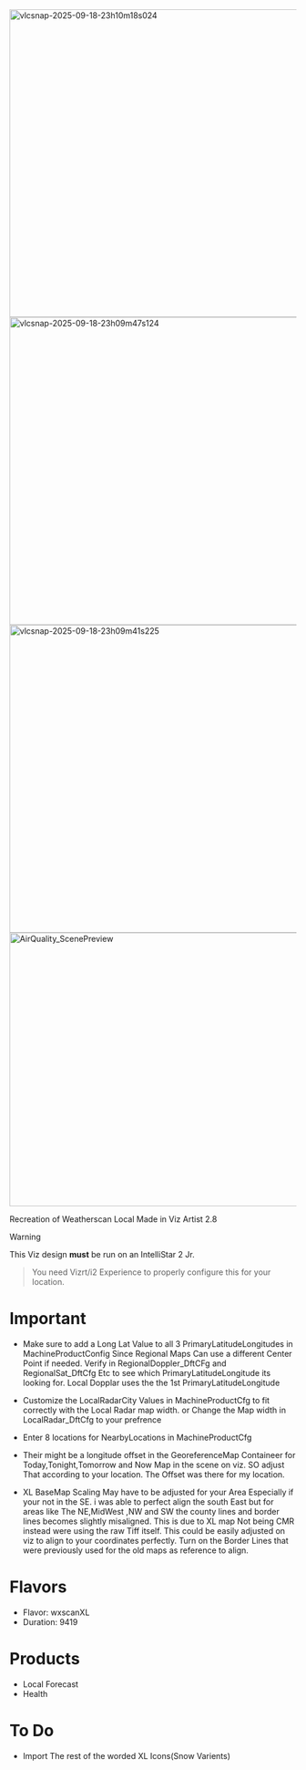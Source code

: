<img width="720" height="540" alt="vlcsnap-2025-09-18-23h10m18s024" src="https://github.com/user-attachments/assets/8db3171a-d9f0-4f15-97a1-f6574006a7de" />
<img width="720" height="540" alt="vlcsnap-2025-09-18-23h09m47s124" src="https://github.com/user-attachments/assets/bd91e8d8-630b-4c81-818f-70eb30acf5d6" />
<img width="720" height="540" alt="vlcsnap-2025-09-18-23h09m41s225" src="https://github.com/user-attachments/assets/dc73b773-9e8d-4847-b599-8a11e7c7c994" />
<img width="720" height="480" alt="AirQuality_ScenePreview" src="https://github.com/user-attachments/assets/6add74bc-54a0-49ad-85f9-bbdcf0a856d5" />


Recreation of Weatherscan Local Made in Viz Artist 2.8


>[!WARNING]
> This Viz design **must** be run on an IntelliStar 2 Jr.

>You need Vizrt/i2 Experience to properly configure this for your location.


# Important

- Make sure to add a Long Lat Value to all 3 PrimaryLatitudeLongitudes in MachineProductConfig Since Regional Maps Can use a different Center Point if needed. Verify in RegionalDoppler_DftCFg and RegionalSat_DftCfg Etc to see which PrimaryLatitudeLongitude its looking for. Local Dopplar uses the the 1st PrimaryLatitudeLongitude

- Customize the LocalRadarCity Values in MachineProductCfg to fit correctly with the Local Radar map width. or Change the Map width in LocalRadar_DftCfg to your prefrence

- Enter 8 locations for NearbyLocations in MachineProductCfg

- Their might be a longitude offset in the GeoreferenceMap Containeer for Today,Tonight,Tomorrow and Now Map in the scene on viz. SO adjust That according to your location. The Offset was there for my location.

- XL BaseMap Scaling May have to be adjusted for your Area Especially if your not in the SE. i was able to perfect align the south East but for areas like The NE,MidWest ,NW and SW the county lines and border lines becomes slightly misaligned. This is due to XL map Not being CMR instead were using the raw Tiff itself. This could be easily adjusted on viz to align to your coordinates perfectly. Turn on the Border Lines that were previously used for the old maps as reference to align.

# Flavors

- Flavor: wxscanXL
- Duration: 9419

  
# Products

- Local Forecast
- Health

# To Do

- Import The rest of the worded XL Icons(Snow Varients)



